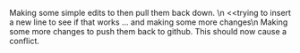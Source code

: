 Making some simple edits to then pull them back down. \n <<trying to insert a new line to see if that works ... and making some more changes\n
Making some more changes to push them back to github.
This should now cause a conflict.


